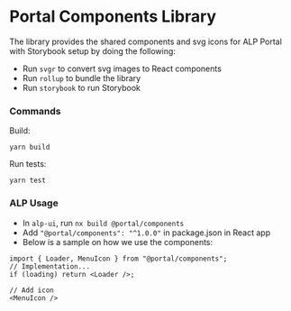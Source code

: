 # Portal Components Library

The library provides the shared components and svg icons for ALP Portal with Storybook setup by doing the following:

- Run `svgr` to convert svg images to React components
- Run `rollup` to bundle the library
- Run `storybook` to run Storybook

### Commands

Build:

```
yarn build
```

Run tests:

```
yarn test
```

### ALP Usage

- In `alp-ui`, run `nx build @portal/components`
- Add `"@portal/components": "^1.0.0"` in package.json in React app
- Below is a sample on how we use the components:

```
import { Loader, MenuIcon } from "@portal/components";
// Implementation...
if (loading) return <Loader />;

// Add icon
<MenuIcon />
```
